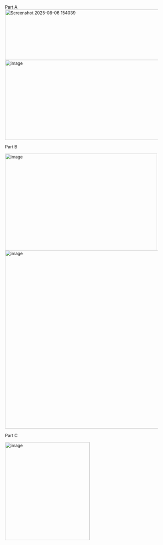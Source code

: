 Part A
<img width="1259" height="166" alt="Screenshot 2025-08-06 154039" src="https://github.com/user-attachments/assets/520c4b7d-0d31-444e-b8bd-e2ec47e788cf" />
<img width="1265" height="263" alt="image" src="https://github.com/user-attachments/assets/2e5cede4-7355-42b2-9369-65cc9e0f4343" />

Part B





<img width="501" height="318" alt="image" src="https://github.com/user-attachments/assets/84c7204a-5e6c-4b5d-9490-fe44df9fc8cb" />
<img width="650" height="587" alt="image" src="https://github.com/user-attachments/assets/7a942ab5-f80d-4359-82c1-327c314dc54c" />

Part C




<img width="279" height="322" alt="image" src="https://github.com/user-attachments/assets/c3fd2ea8-cc3d-490e-858f-ea2eea5d7214" />

